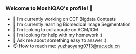 ### Welcome to MoshiQAQ's profile! 👋

<!--
**MoshiQAQ/MoshiQAQ** is a ✨ _special_ ✨ repository because its `README.md` (this file) appears on your GitHub profile.

Here are some ideas to get you started:
-->
- 🔭 I’m currently working on CCF Bigdata Contests
- 🌱 I’m currently learning Biomedical Image Segmentation
- 👯 I’m looking to collaborate on ACM/ICM
- 🤔 I’m looking for help with my homework :(
- 💬 Ask me about something easy to answer :)
- 📫 How to reach me: yuzhaoyang0713@ruc.edu.cn
<!-- - 😄 Pronouns:  -->
<!-- - ⚡ Fun fact: ... -->

